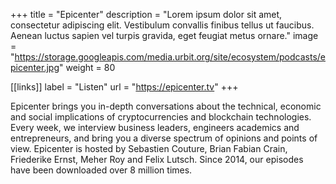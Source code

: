 +++
title = "Epicenter"
description = "Lorem ipsum dolor sit amet, consectetur adipiscing elit. Vestibulum convallis finibus tellus ut faucibus. Aenean luctus sapien vel turpis gravida, eget feugiat metus ornare."
image = "https://storage.googleapis.com/media.urbit.org/site/ecosystem/podcasts/epicenter.jpg"
weight = 80

[[links]]
label = "Listen"
url = "https://epicenter.tv"
+++

Epicenter brings you in-depth conversations about the technical, economic and social implications of cryptocurrencies and blockchain technologies. Every week, we interview business leaders, engineers academics and entrepreneurs, and bring you a diverse spectrum of opinions and points of view. Epicenter is hosted by Sebastien Couture, Brian Fabian Crain, Friederike Ernst, Meher Roy and Felix Lutsch. Since 2014, our episodes have been downloaded over 8 million times.
